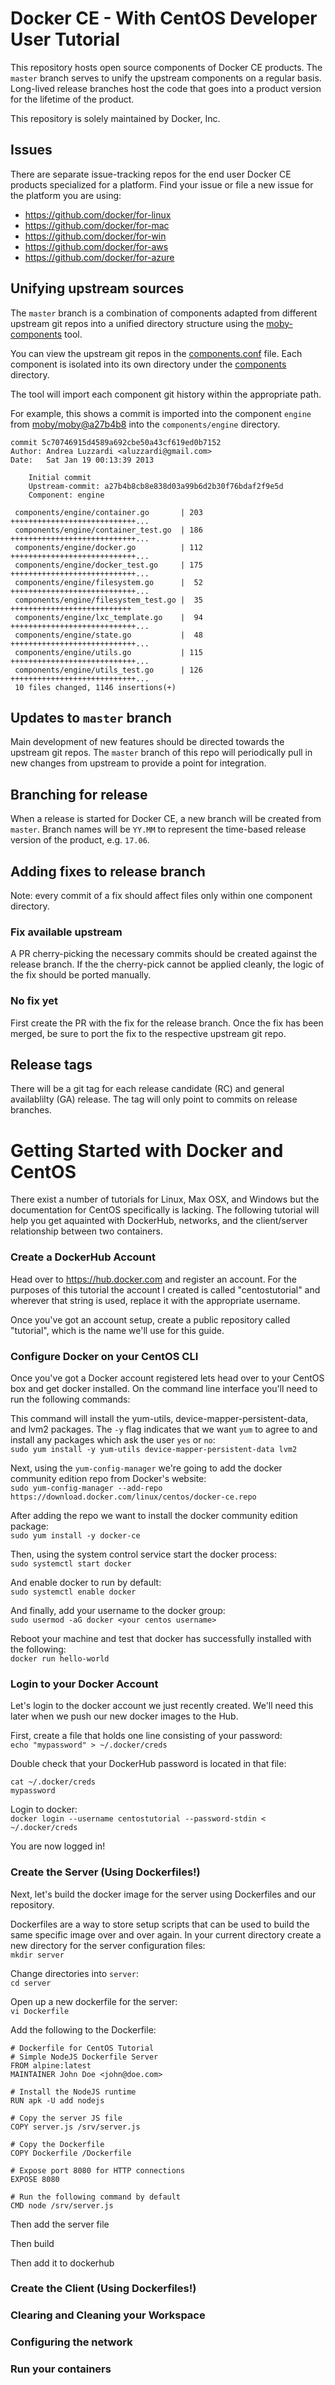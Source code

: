 # Docker CE - With CentOS Developer User Tutorial

This repository hosts open source components of Docker CE products. The
`master` branch serves to unify the upstream components on a regular
basis. Long-lived release branches host the code that goes into a product
version for the lifetime of the product.

This repository is solely maintained by Docker, Inc.

## Issues

There are separate issue-tracking repos for the end user Docker CE
products specialized for a platform. Find your issue or file a new issue
for the platform you are using:

* https://github.com/docker/for-linux
* https://github.com/docker/for-mac
* https://github.com/docker/for-win
* https://github.com/docker/for-aws
* https://github.com/docker/for-azure

## Unifying upstream sources

The `master` branch is a combination of components adapted from
different upstream git repos into a unified directory structure using the
[moby-components](https://github.com/shykes/moby-extras/blob/master/cmd/moby-components)
tool.

You can view the upstream git repos in the
[components.conf](components.conf) file. Each component is isolated into
its own directory under the [components](components) directory.

The tool will import each component git history within the appropriate path.

For example, this shows a commit
is imported into the component `engine` from
[moby/moby@a27b4b8](https://github.com/moby/moby/commit/a27b4b8cb8e838d03a99b6d2b30f76bdaf2f9e5d)
into the `components/engine` directory.

```
commit 5c70746915d4589a692cbe50a43cf619ed0b7152
Author: Andrea Luzzardi <aluzzardi@gmail.com>
Date:   Sat Jan 19 00:13:39 2013

    Initial commit
    Upstream-commit: a27b4b8cb8e838d03a99b6d2b30f76bdaf2f9e5d
    Component: engine

 components/engine/container.go       | 203 ++++++++++++++++++++++++++++...
 components/engine/container_test.go  | 186 ++++++++++++++++++++++++++++...
 components/engine/docker.go          | 112 ++++++++++++++++++++++++++++...
 components/engine/docker_test.go     | 175 ++++++++++++++++++++++++++++...
 components/engine/filesystem.go      |  52 ++++++++++++++++++++++++++++...
 components/engine/filesystem_test.go |  35 +++++++++++++++++++++++++++
 components/engine/lxc_template.go    |  94 ++++++++++++++++++++++++++++...
 components/engine/state.go           |  48 ++++++++++++++++++++++++++++...
 components/engine/utils.go           | 115 ++++++++++++++++++++++++++++...
 components/engine/utils_test.go      | 126 ++++++++++++++++++++++++++++...
 10 files changed, 1146 insertions(+)
```

## Updates to `master` branch

Main development of new features should be directed towards the upstream
git repos. The `master` branch of this repo will periodically pull in new
changes from upstream to provide a point for integration.

## Branching for release

When a release is started for Docker CE, a new branch will be created
from `master`. Branch names will be `YY.MM` to represent the time-based
release version of the product, e.g. `17.06`.

## Adding fixes to release branch

Note: every commit of a fix should affect files only within one component
directory.

### Fix available upstream

A PR cherry-picking the necessary commits should be created against
the release branch. If the the cherry-pick cannot be applied cleanly,
the logic of the fix should be ported manually.

### No fix yet

First create the PR with the fix for the release branch. Once the fix has
been merged, be sure to port the fix to the respective upstream git repo.

## Release tags

There will be a git tag for each release candidate (RC) and general
availablilty (GA) release. The tag will only point to commits on release
branches.

# Getting Started with Docker and CentOS

There exist a number of tutorials for Linux, Max OSX, and Windows but the documentation for CentOS specifically is lacking. The following tutorial will help you get aquainted with DockerHub, networks, and the client/server relationship between two containers.

### Create a DockerHub Account
Head over to https://hub.docker.com and register an account. For the purposes of this tutorial the account I created is called "centostutorial" and wherever that string is used, replace it with the appropriate username.

Once you've got an account setup, create a public repository called "tutorial", which is the name we'll use for this guide.

### Configure Docker on your CentOS CLI
Once you've got a Docker account registered lets head over to your CentOS box and get docker installed. On the command line interface you'll need to run the following commands:<br />

This command will install the yum-utils, device-mapper-persistent-data, and lvm2 packages. The `-y` flag indicates that we want `yum` to agree to and install any packages which ask the user `yes` or `no`:<br />
`sudo yum install -y yum-utils device-mapper-persistent-data lvm2`

Next, using the `yum-config-manager` we're going to add the docker community edition repo from Docker's website:<br />
`sudo yum-config-manager --add-repo https://download.docker.com/linux/centos/docker-ce.repo`

After adding the repo we want to install the docker community edition package:<br />
`sudo yum install -y docker-ce`

Then, using the system control service start the docker process:<br />
`sudo systemctl start docker`

And enable docker to run by default:<br />
`sudo systemctl enable docker`

And finally, add your username to the docker group: <br />
`sudo usermod -aG docker <your centos username>`

Reboot your machine and test that docker has successfully installed with the following:<br />
`docker run hello-world`

### Login to your Docker Account
Let's login to the docker account we just recently created. We'll need this later when we push our new docker images to the Hub.

First, create a file that holds one line consisting of your password:<br />
`echo "mypassword" > ~/.docker/creds`

Double check that your DockerHub password is located in that file:<br />
```
cat ~/.docker/creds
mypassword
```

Login to docker:<br />
`docker login --username centostutorial --password-stdin < ~/.docker/creds`

You are now logged in!<br />

### Create the Server (Using Dockerfiles!)
Next, let's build the docker image for the server using Dockerfiles and our repository.

Dockerfiles are a way to store setup scripts that can be used to build the same specific image over and over again. In your current directory create a new directory for the server configuration files:<br />
`mkdir server`

Change directories into `server`:<br />
`cd server`

Open up a new dockerfile for the server:<br />
`vi Dockerfile`

Add the following to the Dockerfile:<br />
```
# Dockerfile for CentOS Tutorial
# Simple NodeJS Dockerfile Server
FROM alpine:latest
MAINTAINER John Doe <john@doe.com>

# Install the NodeJS runtime
RUN apk -U add nodejs

# Copy the server JS file
COPY server.js /srv/server.js

# Copy the Dockerfile
COPY Dockerfile /Dockerfile

# Expose port 8080 for HTTP connections
EXPOSE 8080

# Run the following command by default
CMD node /srv/server.js
```

Then add the server file

Then build

Then add it to dockerhub

### Create the Client (Using Dockerfiles!)

### Clearing and Cleaning your Workspace

### Configuring the network

### Run your containers
